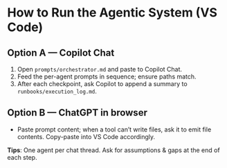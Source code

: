 # How to Run the Agentic System (VS Code)

## Option A — Copilot Chat
1) Open `prompts/orchestrator.md` and paste to Copilot Chat.
2) Feed the per-agent prompts in sequence; ensure paths match.
3) After each checkpoint, ask Copilot to append a summary to `runbooks/execution_log.md`.

## Option B — ChatGPT in browser
- Paste prompt content; when a tool can’t write files, ask it to emit file contents. Copy-paste into VS Code accordingly.

**Tips**: One agent per chat thread. Ask for assumptions & gaps at the end of each step.
